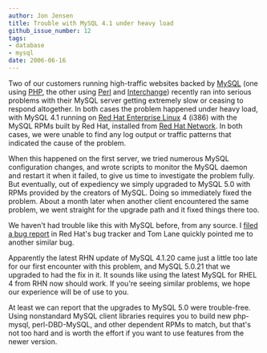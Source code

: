 ```yaml
---
author: Jon Jensen
title: Trouble with MySQL 4.1 under heavy load
github_issue_number: 12
tags:
- database
- mysql
date: 2006-06-16
---
```


Two of our customers running high-traffic websites backed by [MySQL](http://www.mysql.com/) (one using [PHP](http://www.php.net/), the other using [Perl](http://www.perl.com/) and [Interchange](/technology/perl-interchange)) recently ran into serious problems with their MySQL server getting extremely slow or ceasing to respond altogether. In both cases the problem happened under heavy load, with MySQL 4.1 running on [Red Hat Enterprise Linux](http://www.redhat.com/rhel/) 4 (i386) with the MySQL RPMs built by Red Hat, installed from [Red Hat Network](http://www.redhat.com/rhn/). In both cases, we were unable to find any log output or traffic patterns that indicated the cause of the problem.

When this happened on the first server, we tried numerous MySQL configuration changes, and wrote scripts to monitor the MySQL daemon and restart it when it failed, to give us time to investigate the problem fully. But eventually, out of expediency we simply upgraded to MySQL 5.0 with RPMs provided by the creators of MySQL. Doing so immediately fixed the problem. About a month later when another client encountered the same problem, we went straight for the upgrade path and it fixed things there too.

We haven't had trouble like this with MySQL before, from any source. I [filed a bug report](https://bugzilla.redhat.com/bugzilla/show_bug.cgi?id=195745) in Red Hat's bug tracker and Tom Lane quickly pointed me to another similar bug.

Apparently the latest RHN update of MySQL 4.1.20 came just a little too late for our first encounter with this problem, and MySQL 5.0.21 that we upgraded to had the fix in it. It sounds like using the latest MySQL for RHEL 4 from RHN now should work. If you're seeing similar problems, we hope our experience will be of use to you.

At least we can report that the upgrades to MySQL 5.0 were trouble-free. Using nonstandard MySQL client libraries requires you to build new php-mysql, perl-DBD-MySQL, and other dependent RPMs to match, but that's not too hard and is worth the effort if you want to use features from the newer version.
